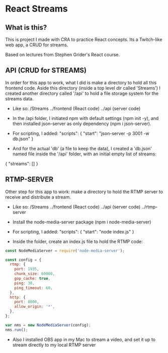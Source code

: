 # React Streams

## What is this?

This is project I made with CRA to practice React concepts. Its a Twitch-like web app, a CRUD for streams.

Based on lectures from Stephen Grider's React course.

## API (CRUD for STREAMS)

In order for this app to work, what I did is make a directory to hold all this frontend code. Aside this directory (inside a top level dir called 'Streams') I created another directory called '/api' to hold a file storage system for the streams data.

- Like so:
  /Streams
  ../frontend (React code)
  ../api (server code)

- In the /api folder, I initiated npm with default settings (npm init -y), and then installed json-server as only dependency (npm i json-server).

- For scripting, I added:
  "scripts": {
  "start": "json-server -p 3001 -w db.json"
  }

- And for the actual 'db' (a file to keep the data), I created a 'db.json' named file inside the '/api' folder, with an initial empty list of streams:

{
"streams": []
}

## RTMP-SERVER

Other step for this app to work: make a directory to hold the RTMP server to receive and distribute a stream.

- Like so:
  /Streams
  ../frontend (React code)
  ../api (server code)
  ../rtmp-server

- Install the node-media-server package (npm i node-media-server)

- For scripting, I added:
  "scripts": {
  "start": "node index.js"
  }

- Inside the folder, create an index.js file to hold the RTMP code:

```js
const NodeMediaServer = require('node-media-server');

const config = {
  rtmp: {
    port: 1935,
    chunk_size: 60000,
    gop_cache: true,
    ping: 30,
    ping_timeout: 60,
  },
  http: {
    port: 8000,
    allow_origin: '*',
  },
};

var nms = new NodeMediaServer(config);
nms.run();
```

- Also I installed OBS app in my Mac to stream a video, and set it up to stream directly to my local RTMP server

<!-- ## Can I see it?

Yes! It's uploaded on Netlify [here](https://react-meals-mf.netlify.app/). -->
